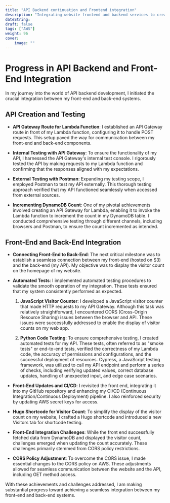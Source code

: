 ```yaml
---
title: "API Backend continuation and Frontend integration"
description: "Integrating website frontend and backend services to create an example visitor counter stat."
dateString: 
draft: false
tags: ["AWS"]
weight: 96
cover:
    image: ""
---
```


# Progress in API Backend and Front-End Integration

In my journey into the world of API backend development, I initiated the crucial integration between my front-end and back-end systems.

## API Creation and Testing

- **API Gateway Route for Lambda Function**: I established an API Gateway route in front of my Lambda function, configuring it to handle POST requests. This setup paved the way for communication between my front-end and back-end components.

- **Internal Testing with API Gateway**: To ensure the functionality of my API, I harnessed the API Gateway's internal test console. I rigorously tested the API by making requests to my Lambda function and confirming that the responses aligned with my expectations.

- **External Testing with Postman**: Expanding my testing scope, I employed Postman to test my API externally. This thorough testing approach verified that my API functioned seamlessly when accessed from external sources.

- **Incrementing DynamoDB Count**: One of my pivotal achievements involved creating an API Gateway for Lambda, enabling it to invoke the Lambda function to increment the count in my DynamoDB table. I conducted comprehensive testing through different channels, including browsers and Postman, to ensure the count incremented as intended.

## Front-End and Back-End Integration

- **Connecting Front-End to Back-End**: The next critical milestone was to establish a seamless connection between my front-end (hosted on S3) and the back-end (my API). My objective was to display the visitor count on the homepage of my website.

- **Automated Tests**: I implemented automated testing procedures to validate the smooth operation of my integration. These tests ensured that my system consistently performed as expected.

  1. **JavaScript Visitor Counter**: I developed a JavaScript visitor counter that made HTTP requests to my API Gateway. Although this task was relatively straightforward, I encountered CORS (Cross-Origin Resource Sharing) issues between the browser and API. These issues were successfully addressed to enable the display of visitor counts on my web app.

  2. **Python Code Testing**: To ensure comprehensive testing, I created automated tests for my API. These tests, often referred to as "smoke tests" or end-to-end tests, verified the correctness of my Lambda code, the accuracy of permissions and configurations, and the successful deployment of resources. Cypress, a JavaScript testing framework, was utilized to call my API endpoint and perform a series of checks, including verifying updated values, correct database updates, handling of unexpected input, and edge case scenarios.

- **Front-End Updates and CI/CD**: I revisited the front end, integrating it into my GitHub repository and enhancing my CI/CD (Continuous Integration/Continuous Deployment) pipeline. I also reinforced security by updating AWS secret keys for access.

- **Hugo Shortcode for Visitor Count**: To simplify the display of the visitor count on my website, I crafted a Hugo shortcode and introduced a new Visitors tab for shortcode testing.

- **Front-End Integration Challenges**: While the front end successfully fetched data from DynamoDB and displayed the visitor count, challenges emerged when updating the count accurately. These challenges primarily stemmed from CORS policy restrictions.

- **CORS Policy Adjustment**: To overcome the CORS issue, I made essential changes to the CORS policy on AWS. These adjustments allowed for seamless communication between the website and the API, including GET method access.

With these achievements and challenges addressed, I am making substantial progress toward achieving a seamless integration between my front-end and back-end systems.
